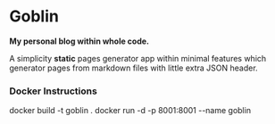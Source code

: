 # Goblin

**My personal blog within whole code.**

A simplicity **static** pages generator app within minimal features which generator pages from markdown files with little extra JSON header.

### Docker Instructions
docker build -t goblin .
docker run -d -p 8001:8001 --name goblin <ref>

